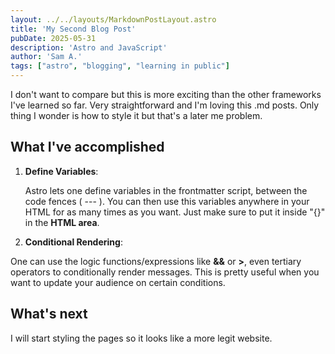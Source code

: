 ```yaml
---
layout: ../../layouts/MarkdownPostLayout.astro
title: 'My Second Blog Post'
pubDate: 2025-05-31
description: 'Astro and JavaScript'
author: 'Sam A.'
tags: ["astro", "blogging", "learning in public"]
---
```


I don't want to compare but this is more exciting than the other frameworks I've learned so far. Very straightforward and I'm loving this .md posts. Only thing I wonder is how to style it but that's a later me problem. 

## What I've accomplished

1. **Define Variables**:
   
   Astro lets one define variables in the frontmatter script, between the code fences ( --- ). You can then use this variables anywhere in your HTML for as many times as you want. Just make sure to put it inside "{}" in the **HTML area**. 

2. **Conditional Rendering**: 
  
  One can use the logic functions/expressions like **&&** or **>**, even tertiary operators to conditionally render messages. This is pretty useful when you want to update your audience on certain conditions. 
   

## What's next

I will start styling the pages so it looks like a more legit website. 